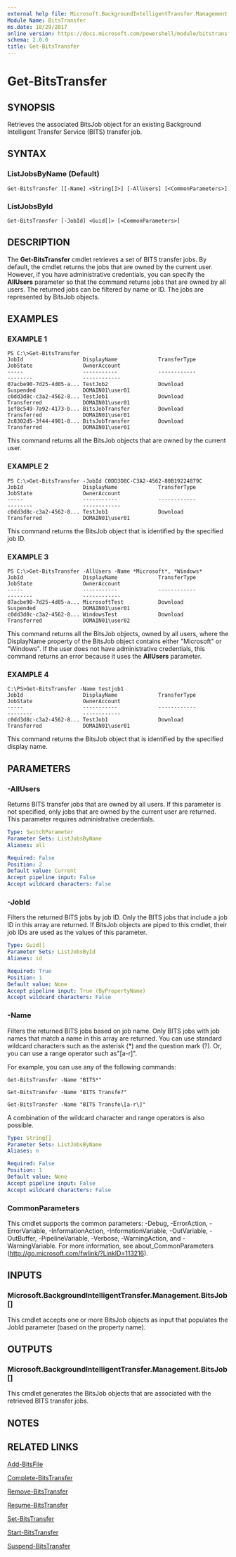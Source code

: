 ```yaml
---
external help file: Microsoft.BackgroundIntelligentTransfer.Management.dll-Help.xml
Module Name: BitsTransfer
ms.date: 10/29/2017
online version: https://docs.microsoft.com/powershell/module/bitstransfer/get-bitstransfer?view=windowsserver2012r2-ps&wt.mc_id=ps-gethelp
schema: 2.0.0
title: Get-BitsTransfer
---
```


# Get-BitsTransfer

## SYNOPSIS
Retrieves the associated BitsJob object for an existing Background Intelligent Transfer Service (BITS) transfer job.

## SYNTAX

### ListJobsByName (Default)
```
Get-BitsTransfer [[-Name] <String[]>] [-AllUsers] [<CommonParameters>]
```

### ListJobsById
```
Get-BitsTransfer [-JobId] <Guid[]> [<CommonParameters>]
```

## DESCRIPTION
The **Get-BitsTransfer** cmdlet retrieves a set of BITS transfer jobs.
By default, the cmdlet returns the jobs that are owned by the current user.
However, if you have  administrative credentials, you can specify the **AllUsers** parameter so that the command returns jobs that are owned by all users.
The returned jobs can be filtered by name or ID.
The jobs are represented by BitsJob objects.

## EXAMPLES

### EXAMPLE 1
```
PS C:\>Get-BitsTransfer
JobId                   DisplayName             TransferType            JobState                OwnerAccount
-----                   -----------             ------------            --------                ------------
07acbe90-7d25-4d05-a... TestJob2                Download                Suspended               DOMAIN01\user01
c0dd3d8c-c3a2-4562-8... TestJob1                Download                Transferred             DOMAIN01\user01
1ef8c549-7a92-4173-b... BitsJobTransfer         Download                Transferred             DOMAIN01\user01
2c8302d5-3f44-4981-8... BitsJobTransfer         Download                Transferred             DOMAIN01\user01
```

This command returns all the BitsJob objects that are owned by the current user.

### EXAMPLE 2
```
PS C:\>Get-BitsTransfer -JobId C0DD3D8C-C3A2-4562-80B19224879C
JobId                   DisplayName             TransferType            JobState                OwnerAccount
-----                   -----------             ------------            --------                ------------
c0dd3d8c-c3a2-4562-8... TestJob1                Download                Transferred             DOMAIN01\user01
```

This command returns the BitsJob object that is identified by the specified job ID.

### EXAMPLE 3
```
PS C:\>Get-BitsTransfer -AllUsers -Name *Microsoft*, *Windows*
JobId                   DisplayName             TransferType            JobState                OwnerAccount
-----                   -----------             ------------            --------                ------------
07acbe90-7d25-4d05-a... MicrosoftTest           Download                Suspended               DOMAIN01\user01
c0dd3d8c-c3a2-4562-8... WindowsTest             Download                Transferred             DOMAIN01\user02
```

This command returns all the BitsJob objects, owned by all users, where the DisplayName property of the BitsJob object contains either "Microsoft" or "Windows".
If the user does not have administrative credentials, this command returns an error because it uses the **AllUsers** parameter.

### EXAMPLE 4
```
C:\PS>Get-BitsTransfer -Name testjob1
JobId                   DisplayName             TransferType            JobState                OwnerAccount
-----                   -----------             ------------            --------                ------------
c0dd3d8c-c3a2-4562-8... TestJob1                Download                Transferred             DOMAIN01\user01
```

This command returns the BitsJob object that is identified by the specified display name.

## PARAMETERS

### -AllUsers
Returns BITS transfer jobs that are owned by all users.
If this parameter is not specified, only jobs that are owned by the current user are returned.
This parameter requires administrative credentials.

```yaml
Type: SwitchParameter
Parameter Sets: ListJobsByName
Aliases: all

Required: False
Position: 2
Default value: Current
Accept pipeline input: False
Accept wildcard characters: False
```

### -JobId
Filters the returned BITS jobs by job ID.
Only the BITS jobs that include a job ID in this array are returned.
If BitsJob objects are piped to this cmdlet, their job IDs are used as the values of this parameter.

```yaml
Type: Guid[]
Parameter Sets: ListJobsById
Aliases: id

Required: True
Position: 1
Default value: None
Accept pipeline input: True (ByPropertyName)
Accept wildcard characters: False
```

### -Name
Filters the returned BITS jobs based on job name.
Only BITS jobs with job names that match a name in this array are returned.
You can use standard wildcard characters  such as the asterisk (*) and the question mark (?).
Or, you can use a range operator such as"\[a-r\]".

For example, you can use any of the following commands:

`Get-BitsTransfer -Name "BITS*"`

`Get-BitsTransfer -Name "BITS Transfe?"`

`Get-BitsTransfer -Name "BITS Transfe\[a-r\]"`

A combination of the wildcard character and range operators is also possible.

```yaml
Type: String[]
Parameter Sets: ListJobsByName
Aliases: n

Required: False
Position: 1
Default value: None
Accept pipeline input: False
Accept wildcard characters: False
```

### CommonParameters
This cmdlet supports the common parameters: -Debug, -ErrorAction, -ErrorVariable, -InformationAction, -InformationVariable, -OutVariable, -OutBuffer, -PipelineVariable, -Verbose, -WarningAction, and -WarningVariable. For more information, see about_CommonParameters (http://go.microsoft.com/fwlink/?LinkID=113216).

## INPUTS

### Microsoft.BackgroundIntelligentTransfer.Management.BitsJob[]
This cmdlet accepts one or more BitsJob objects as input that populates the JobId parameter (based on the property name).

## OUTPUTS

### Microsoft.BackgroundIntelligentTransfer.Management.BitsJob[]
This cmdlet generates the BitsJob objects that are associated with the retrieved BITS transfer jobs.

## NOTES

## RELATED LINKS

[Add-BitsFile](./Add-BitsFile.md)

[Complete-BitsTransfer](./Complete-BitsTransfer.md)

[Remove-BitsTransfer](./Remove-BitsTransfer.md)

[Resume-BitsTransfer](./Resume-BitsTransfer.md)

[Set-BitsTransfer](./Set-BitsTransfer.md)

[Start-BitsTransfer](./Start-BitsTransfer.md)

[Suspend-BitsTransfer](./Suspend-BitsTransfer.md)

